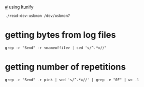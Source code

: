 [#](#) using ltunify
```
./read-dev-usbmon /dev/usbmon7
```
# getting bytes from log files
```
grep -r "Send" -r <nameoffile> | sed 's/^.*=//'
```
# getting number of repetitions
```
grep -r "Send" -r pink | sed 's/^.*=//' | grep -e "0F" | wc -l
```
